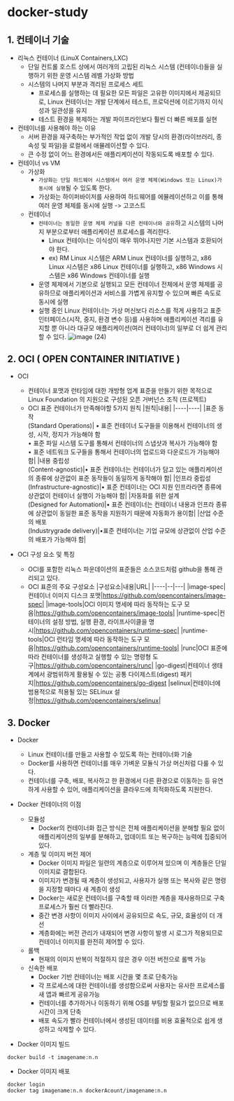 # docker-study
## 1. 컨테이너 기술

* 리눅스 컨테이너 (LinuX Containers,LXC)
  * 단일 컨트롤 호스트 상에서 여러개의 고립된 리눅스 시스템 (컨테이너)들을 실행하기 위한 운영 시스템 레벨 가상화 방법
  * 시스템의 나머지 부분과 격리된 프로세스 세트
    * 프로세스를 실행하는 데 필요한 모든 파일은 고유한 이미지에서 제공되므로, Linux 컨테이너는 개발 단계에서 테스트, 프로덕션에 이르기까지 이식성과 일관성을 유지
    * 테스트 환경을 복제하는 개발 파이프라인보다 훨씬 더 빠른 배포를 실현
* 컨테이너를 사용해야 하는 이유
  * 서버 환경을 재구축하는 부가적인 작업 없이 개발 당시의 환경(라이브러리, 종속성 및 파일)을 로컬에서 애뮬레이션할 수 있다.
  * 큰 수정 없이 어느 환경에서든 애플리케이션이 작동되도록 배포할 수 있다.
* 컨테이너 vs VM
  * 가상화
    * `가상화는 단일 하드웨어 시스템에서 여러 운영 체제(Windows 또는 Linux)가 동시에 실행`될 수 있도록 한다.
    * 가상화는 하이퍼바이저를 사용하여 하드웨어를 에뮬레이션하고 이를 통해 여러 운영 체제를 동시에 실행 -> 고코스트
  * 컨테이너
    * `컨테이너는 동일한 운영 체제 커널을 다른 컨테이너와 공유`하고 시스템의 나머지 부분으로부터 애플리케이션 프로세스를 격리한다.
      *  Linux 컨테이너는 이식성이 매우 뛰어나지만 기본 시스템과 호환되어야 한다.
      * ex) RM Linux 시스템은 ARM Linux 컨테이너를 실행하고, x86 Linux 시스템은 x86 Linux 컨테이너를 실행하고, x86 Windows 시스템은 x86 Windows 컨테이너를 실행
    *  운영 체제에서 기본으로 실행되고 모든 컨테이너 전체에서 운영 체제를 공유하므로 애플리케이션과 서비스를 가볍게 유지할 수 있으며 빠른 속도로 동시에 실행
    * 실행 중인 Linux 컨테이너는 가상 머신보다 리소스를 적게 사용하고 표준 인터페이스(시작, 중지, 환경 변수 등)를 사용하며 애플리케이션 격리를 유지할 뿐 아니라 대규모 애플리케이션(여러 컨테이너)의 일부로 더 쉽게 관리할 수 있다.
  ![image (24)](https://user-images.githubusercontent.com/55729930/102783361-25264d80-43de-11eb-8421-6f70a1a0e167.png)
  

## 2. OCI ( OPEN CONTAINER INITIATIVE )

* OCI
  * 컨테이너 포맷과 런타임에 대한 개방형 업계 표준을 만들기 위한 목적으로 Linux Foundation 의 지원으로 구성된 오픈 거버넌스 조직 (프로젝트)
  * OCI 표준 컨테이너가 만족해야할 5가지 원칙
    |원칙|내용|
    |----|----|
    |표준 동작<br/>(Standard Operations)| • 표준 컨테이너 도구들을 이용해서 컨테이너의 생성, 시작, 정지가 가능해야 함 <br/> • 표준 파일 시스템 도구를 통해서 컨테이너의 스냅샷과 복사가 가능해야 함 <br/> • 표준 네트워크 도구들을 통해서 컨테이너의 업로드와 다운로드가 가능해야 함|
    |내용 중립성<br/>(Content-agnostic)|• 표준 컨테이너는 컨테이너가 담고 있는 애플리케이션의 종류에 상관없이 표준 동작들이 동일하게 동작해야 함|
    |인프라 중립성<br/>(Infrastructure-agnostic)|• 표준 컨테이너는 OCI 지원 인프라라면 종류에 상관없이 컨테이너 실행이 가능해야 함|
    |자동화를 위한 설계<br/>(Designed for Automation)|• 표준 컨테이너는 컨테이너 내용과 인프라 종류에 상관없이 동일한 표준 동작을 지원하기 때문에 자동화가 용이함|
    |산업 수준의 배포<br/>(Industrygrade delivery)|•표준 컨테이너는 기업 규모에 상관없이 산업 수준의 배포가 가능해야 함|
    
* OCI 구성 요소 및 특징
  * OCI를 포함한 리눅스 파운데이션의 표준들은 소스코드처럼 github을 통해 관리되고 있다.
  * OCI 표준의 주요 구성요소
    |구성요소|내용|URL|
    |----|--|---|
    |image-spec|컨테이너 이미지 디스크 포맷|https://github.com/opencontainers/image-spec|
    |image-tools|OCI 이미지 명세에 따라 동작하는 도구 모음|https://github.com/opencontainers/image-tools|
    |runtime-spec|컨테이너의 설정 방법, 실행 환경, 라이프사이클을 명시|https://github.com/opencontainers/runtime-spec|
    |runtime-tools|OCI 런타임 명세에 따라 동작하는 도구 모음|https://github.com/opencontainers/runtime-tools|
    |runc|OCI 표준에 따라 컨테이너를 생성하고 실행할 수 있는 명령형 도구|https://github.com/opencontainers/runc|
    |go-digest|컨테이너 생태계에서 광범위하게 활용될 수 있는 공통 다이제스트(digest) 패키지|https://github.com/opencontainers/go-digest
    |selinux|컨테이너에 범용적으로 적용될 있는 SELinux 설정|https://github.com/opencontainers/selinux|
    



## 3. Docker
* Docker
  * Linux 컨테이너를 만들고 사용할 수 있도록 하는 컨테이너화 기술
  * Docker를 사용하면 컨테이너를 매우 가벼운 모듈식 가상 머신처럼 다룰 수 있다.
  * 컨테이너를 구축, 배포, 복사하고 한 환경에서 다른 환경으로 이동하는 등 유연하게 사용할 수 있어, 애플리케이션을 클라우드에 최적화하도록 지원한다.
* Docker 컨테이너의 이점
  * 모듈성
    * Docker의 컨테이너화 접근 방식은 전체 애플리케이션을 분해할 필요 없이 애플리케이션의 일부를 분해하고, 업데이트 또는 복구하는 능력에 집중되어 있다.
  * 계층 및 이미지 버전 제어
    * Docker 이미지 파일은 일련의 계층으로 이루어져 있으며 이 계층들은 단일 이미지로 결합된다.
    * 이미지가 변경될 때 계층이 생성되고, 사용자가 실행 또는 복사와 같은 명령을 지정할 때마다 새 계층이 생성
    * Docker는 새로운 컨테이너를 구축할 때 이러한 계층을 재사용하므로 구축 프로세스가 훨씬 더 빨라진다.
    * 중간 변경 사항이 이미지 사이에서 공유되므로 속도, 규모, 효율성이 더 개선
    * 계층화에는 버전 관리가 내재되어 변경 사항이 발생 시 로그가 적용되므로 컨테이너 이미지를 완전히 제어할 수 있다.
  * 롤백
    * 현재의 이미지 반복이 적절하지 않은 경우 이전 버전으로 롤백 가능
  * 신속한 배포
    * Docker 기반 컨테이너는 배포 시간을 몇 초로 단축가능
    * 각 프로세스에 대한 컨테이너를 생성함으로써 사용자는 유사한 프로세스를 새 앱과 빠르게 공유가능
    * 컨테이너를 추가하거나 이동하기 위해 OS를 부팅할 필요가 없으므로 배포 시간이 크게 단축
    * 배포 속도가 빨라 컨테이너에서 생성된 데이터를 비용 효율적으로 쉽게 생성하고 삭제할 수 있다.
    
* Docker 이미지 빌드
 ```
 docker build -t imagename:n.n
 ```
* Docker 이미지 배포
```
docker login
docker tag imagename:n.n dockerAcount/imagename:n.n
```

